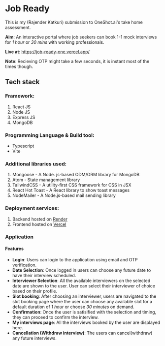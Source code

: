 # Job Ready

This is my (Rajender Katkuri) submission to OneShot.ai's take home assessment.

**Aim**: An interactive portal where job seekers can book 1-1 mock interviews for _1 hour_ or _30 mins_ with working professionals.

**Live at**: https://job-ready-one.vercel.app/

**Note**: Recieving OTP might take a few seconds, it is instant most of the times though.

## Tech stack

### Framework:

1. React JS
2. Node JS
3. Express JS
4. MongoDB

### Programming Language & Build tool:

- Typescript
- Vite

### Additional libraries used:

1. Mongoose - A Node. js-based ODM/ORM library for MongoDB
2. Atom - State management library
3. TailwindCSS - A utility-first CSS framework for CSS in JSX
4. React Hot Toast - A React library to show toast messages
5. NodeMailer - A Node.js-based mail sending library

### Deployment services:

1. Backend hosted on [Render](http://render.com/ "Render")
2. Frontend hosted on [Vercel](http://vercel.com "Vercel")

### Application

#### Features

- **Login**: Users can login to the application using email and OTP verification.
- **Date Selection**: Once logged in users can choose any future date to have their interview scheduled.
- **Interviewer Selection**: All the available interviewers on the selected date are shown to the user. User can select their interviewer of choice based on their profile.
- **Slot booking**: After choosing an interviewer, users are navigated to the slot booking page where the user can choose any available slot for a default duration of _1 hour_ or choose _30 minutes_ on demand.
- **Confirmation**: Once the user is satisified with the selection and timing, they can proceed to confirm the interview.
- **My interviews page**: All the interviews booked by the user are displayed here.
- **Cancellation (Withdraw interview)**: The users can cancel(withdraw) any future interviews.
